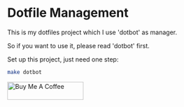 # Dotfile Management

This is my dotfiles project which I use 'dotbot' as manager.

So if you want to use it, please read 'dotbot' first.

Set up this project, just need one step:

```bash
make dotbot
```

<a href="https://www.buymeacoffee.com/LKangN" target="_blank"><img src="https://cdn.buymeacoffee.com/buttons/default-orange.png" alt="Buy Me A Coffee" height="41" width="174"></a>
